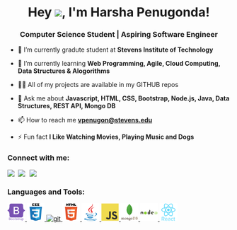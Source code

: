 ## <h1 align="center"> Hey <img src="https://github.com/TheDudeThatCode/TheDudeThatCode/blob/master/Assets/Hi.gif" width="29px">, I'm Harsha Penugonda! </h1>
<h3 align="center">Computer Science Student | Aspiring Software Engineer</h3>

- 🔭 I’m currently gradute student at **Stevens Institute of Technology**

- 🌱 I’m currently learning **Web Programming, Agile, Cloud Computing, Data Structures & Alogorithms**

- 👨‍💻 All of my projects are available in my GITHUB repos

- 💬 Ask me about **Javascript, HTML, CSS, Bootstrap, Node.js, Java, Data Structures, REST API, Mongo DB**

- 📫 How to reach me **vpenugon@stevens.edu**

- ⚡ Fun fact **I Like Watching Movies, Playing Music and Dogs**
<h3 align="left">Connect with me:</h3>
<a href="www.linkedin.com/in/harsha-penugonda-448288162">
  <img align = "left" width="24px" src="https://cdn-icons-png.flaticon.com/512/174/174857.png"  />
</a>
<a href="https://twitter.com/Harshapenugonda">
  <img align = "left" width="26px" src="https://logodownload.org/wp-content/uploads/2014/09/twitter-logo-6.png" />
</a>
<a href="mailto:vpenugon@stevens.edu">
  <img align = "left" width="26px" src="https://cdn-icons-png.flaticon.com/512/281/281769.png" />
</a>
</br>

<h3 align="left">Languages and Tools:</h3>
<p align="left"> <a href="https://getbootstrap.com" target="_blank"> <img src="https://raw.githubusercontent.com/devicons/devicon/master/icons/bootstrap/bootstrap-plain-wordmark.svg" alt="bootstrap" width="40" height="40"/> </a> <a href="https://www.w3schools.com/css/" target="_blank"> <img src="https://raw.githubusercontent.com/devicons/devicon/master/icons/css3/css3-original-wordmark.svg" alt="css3" width="40" height="40"/> </a>  <a href="https://git-scm.com/" target="_blank"> <img src="https://www.vectorlogo.zone/logos/git-scm/git-scm-icon.svg" alt="git" width="40" height="40"/> </a> <a href="https://www.w3.org/html/" target="_blank"> <img src="https://raw.githubusercontent.com/devicons/devicon/master/icons/html5/html5-original-wordmark.svg" alt="html5" width="40" height="40"/> </a> <a href="https://www.java.com" target="_blank"> <img src="https://raw.githubusercontent.com/devicons/devicon/master/icons/java/java-original.svg" alt="java" width="40" height="40"/> </a> <a href="https://developer.mozilla.org/en-US/docs/Web/JavaScript" target="_blank"> <img src="https://raw.githubusercontent.com/devicons/devicon/master/icons/javascript/javascript-original.svg" alt="javascript" width="40" height="40"/> </a> <a href="https://www.mongodb.com/" target="_blank"> <img src="https://raw.githubusercontent.com/devicons/devicon/master/icons/mongodb/mongodb-original-wordmark.svg" alt="mongodb" width="40" height="40"/> </a> <a href="https://nodejs.org" target="_blank"> <img src="https://raw.githubusercontent.com/devicons/devicon/master/icons/nodejs/nodejs-original-wordmark.svg" alt="nodejs" width="40" height="40"/> </a> <a href="https://reactjs.org/" target="_blank"> <img src="https://raw.githubusercontent.com/devicons/devicon/master/icons/react/react-original-wordmark.svg" alt="react" width="40" height="40"/> </a> </p>
